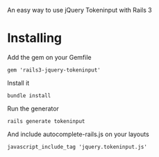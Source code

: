 An easy way to use jQuery Tokeninput with Rails 3

# Installing

Add the gem on your Gemfile

    gem 'rails3-jquery-tokeninput'

Install it

    bundle install

Run the generator

    rails generate tokeninput

And include autocomplete-rails.js on your layouts

    javascript_include_tag 'jquery.tokeninput.js'


